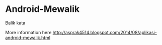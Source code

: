 Android-Mewalik
===============

Balik kata

More information here http://asprak4514.blogspot.com/2014/08/aplikasi-android-mewalik.html
